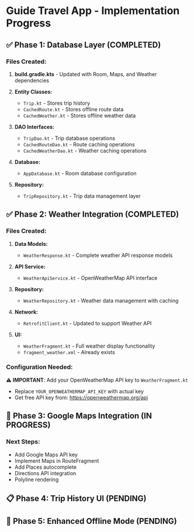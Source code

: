# Guide Travel App - Implementation Progress

## ✅ Phase 1: Database Layer (COMPLETED)

### Files Created:
1. **build.gradle.kts** - Updated with Room, Maps, and Weather dependencies
2. **Entity Classes:**
   - `Trip.kt` - Stores trip history
   - `CachedRoute.kt` - Stores offline route data
   - `CachedWeather.kt` - Stores offline weather data

3. **DAO Interfaces:**
   - `TripDao.kt` - Trip database operations
   - `CachedRouteDao.kt` - Route caching operations
   - `CachedWeatherDao.kt` - Weather caching operations

4. **Database:**
   - `AppDatabase.kt` - Room database configuration

5. **Repository:**
   - `TripRepository.kt` - Trip data management layer

## ✅ Phase 2: Weather Integration (COMPLETED)

### Files Created:
1. **Data Models:**
   - `WeatherResponse.kt` - Complete weather API response models

2. **API Service:**
   - `WeatherApiService.kt` - OpenWeatherMap API interface

3. **Repository:**
   - `WeatherRepository.kt` - Weather data management with caching

4. **Network:**
   - `RetrofitClient.kt` - Updated to support Weather API

5. **UI:**
   - `WeatherFragment.kt` - Full weather display functionality
   - `fragment_weather.xml` - Already exists

### Configuration Needed:
⚠️ **IMPORTANT**: Add your OpenWeatherMap API key to `WeatherFragment.kt`
- Replace `YOUR_OPENWEATHERMAP_API_KEY` with actual key
- Get free API key from: https://openweathermap.org/api

## 🔄 Phase 3: Google Maps Integration (IN PROGRESS)

### Next Steps:
- Add Google Maps API key
- Implement Maps in RouteFragment
- Add Places autocomplete
- Directions API integration
- Polyline rendering

## 📋 Phase 4: Trip History UI (PENDING)

## 🔧 Phase 5: Enhanced Offline Mode (PENDING)
